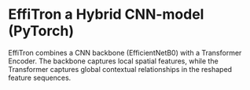 # EffiTron a Hybrid CNN-model (PyTorch)
EffiTron combines a CNN backbone (EfficientNetB0) with a Transformer Encoder. The backbone captures local spatial features, while the Transformer captures global contextual relationships in the reshaped feature sequences.
